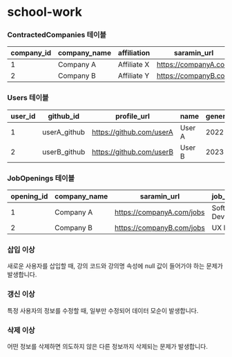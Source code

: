 # school-work

### ContractedCompanies 테이블
| company_id | company_name | affiliation | saramin_url          | image_url          | user_id |
|------------|--------------|-------------|----------------------|--------------------|---------|
| 1          | Company A    | Affiliate X | https://companyA.com | https://imageA.com | 1       |
| 2          | Company B    | Affiliate Y | https://companyB.com | https://imageB.com | 2       |


### Users 테이블
| user_id | github_id   | profile_url           | name   | generation | role      | graduation_status |
|---------|-------------|-----------------------|--------|------------|-----------|-------------------|
| 1       | userA_github| https://github.com/userA | User A | 2022       | Engineer  | Graduated         |
| 2       | userB_github| https://github.com/userB | User B | 2023       | Designer  | Graduating        |


### JobOpenings 테이블
| opening_id | company_name | saramin_url             | job_position      | affiliation | user_id |
|------------|--------------|-------------------------|-------------------|-------------|---------|
| 1          | Company A    | https://companyA.com/jobs| Software Developer| Affiliate X | 1       |
| 2          | Company B    | https://companyB.com/jobs| UX Designer       | Affiliate Y | 2       |

### 삽입 이상
새로운 사용자를 삽입할 때, 강의 코드와 강의명 속성에 null 값이 들어가야 하는 문제가 발생합니다.

### 갱신 이상
특정 사용자의 정보를 수정할 때, 일부만 수정되어 데이터 모순이 발생합니다.

### 삭제 이상
어떤 정보를 삭제하면 의도하지 않은 다른 정보까지 삭제되는 문제가 발생합니다.
